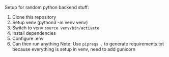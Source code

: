 Setup for random python backend stuff:
1. Clone this repository
2. Setup venv (python3 -m venv venv)
3. Switch to venv `source venv/bin/activate`
4. Install dependencies 
5. Configure .env
6. Can then run anything 
Note: Use `pipreqs .` to generate requirements.txt because everything is setup in venv, need to add gunicorn